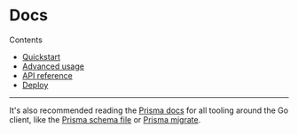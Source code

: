# Docs

Contents

- [Quickstart](quickstart.md)
- [Advanced usage](advanced.md)
- [API reference](reference)
- [Deploy](deploy.md)

---

It's also recommended reading the [Prisma docs](https://prisma.io/docs) for all tooling around the Go client, like the [Prisma schema file](https://www.prisma.io/docs/reference/tools-and-interfaces/prisma-schema/prisma-schema-file) or [Prisma migrate](https://www.prisma.io/docs/reference/tools-and-interfaces/prisma-migrate).
